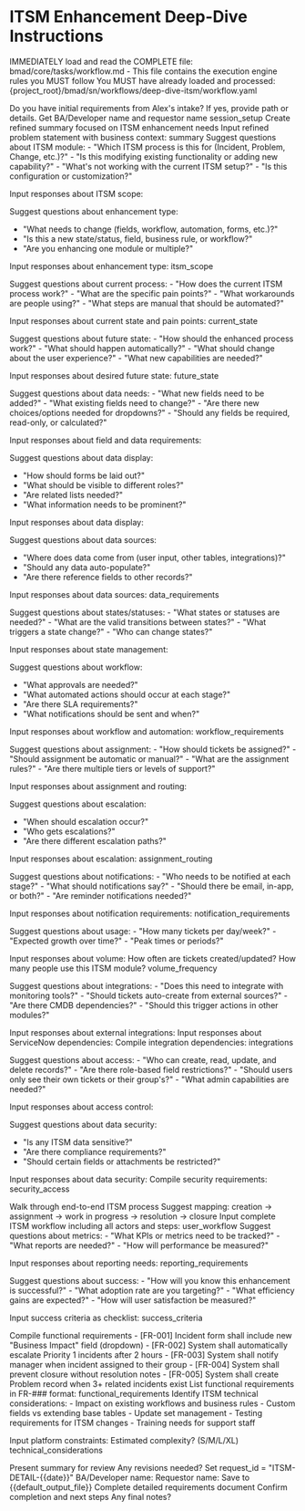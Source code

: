 # ITSM Enhancement Deep-Dive Instructions

<critical>IMMEDIATELY load and read the COMPLETE file: bmad/core/tasks/workflow.md - This file contains the execution engine rules you MUST follow</critical>
<critical>You MUST have already loaded and processed: {project_root}/bmad/sn/workflows/deep-dive-itsm/workflow.yaml</critical>

<workflow>

<step n="1" goal="Set up session">
<ask>Do you have initial requirements from Alex's intake? If yes, provide path or details.</ask>
<action>Get BA/Developer name and requestor name</action>
<template-output>session_setup</template-output>
</step>

<step n="2" goal="Refine problem statement">
<action>Create refined summary focused on ITSM enhancement needs</action>
<ask response="summary">Input refined problem statement with business context:</ask>
<template-output>summary</template-output>
</step>

<step n="3" goal="Define ITSM scope">
<action>Suggest questions about ITSM module:</action>
- "Which ITSM process is this for (Incident, Problem, Change, etc.)?"
- "Is this modifying existing functionality or adding new capability?"
- "What's not working with the current ITSM setup?"
- "Is this configuration or customization?"

<ask response="itsm_scope">Input responses about ITSM scope:</ask>

<action>Suggest questions about enhancement type:</action>
- "What needs to change (fields, workflow, automation, forms, etc.)?"
- "Is this a new state/status, field, business rule, or workflow?"
- "Are you enhancing one module or multiple?"

<ask response="enhancement_type">Input responses about enhancement type:</ask>
<template-output>itsm_scope</template-output>
</step>

<step n="4" goal="Current state and pain points">
<action>Suggest questions about current process:</action>
- "How does the current ITSM process work?"
- "What are the specific pain points?"
- "What workarounds are people using?"
- "What steps are manual that should be automated?"

<ask response="current_state">Input responses about current state and pain points:</ask>
<template-output>current_state</template-output>
</step>

<step n="5" goal="Desired future state">
<action>Suggest questions about future state:</action>
- "How should the enhanced process work?"
- "What should happen automatically?"
- "What should change about the user experience?"
- "What new capabilities are needed?"

<ask response="future_state">Input responses about desired future state:</ask>
<template-output>future_state</template-output>
</step>

<step n="6" goal="Data and field requirements">
<action>Suggest questions about data needs:</action>
- "What new fields need to be added?"
- "What existing fields need to change?"
- "Are there new choices/options needed for dropdowns?"
- "Should any fields be required, read-only, or calculated?"

<ask response="input_data">Input responses about field and data requirements:</ask>

<action>Suggest questions about data display:</action>
- "How should forms be laid out?"
- "What should be visible to different roles?"
- "Are related lists needed?"
- "What information needs to be prominent?"

<ask response="output_data">Input responses about data display:</ask>

<action>Suggest questions about data sources:</action>
- "Where does data come from (user input, other tables, integrations)?"
- "Should any data auto-populate?"
- "Are there reference fields to other records?"

<ask response="data_sources">Input responses about data sources:</ask>
<template-output>data_requirements</template-output>
</step>

<step n="7" goal="Workflow and state management">
<action>Suggest questions about states/statuses:</action>
- "What states or statuses are needed?"
- "What are the valid transitions between states?"
- "What triggers a state change?"
- "Who can change states?"

<ask response="state_management">Input responses about state management:</ask>

<action>Suggest questions about workflow:</action>
- "What approvals are needed?"
- "What automated actions should occur at each stage?"
- "Are there SLA requirements?"
- "What notifications should be sent and when?"

<ask response="workflow_automation">Input responses about workflow and automation:</ask>
<template-output>workflow_requirements</template-output>
</step>

<step n="8" goal="Assignment and routing">
<action>Suggest questions about assignment:</action>
- "How should tickets be assigned?"
- "Should assignment be automatic or manual?"
- "What are the assignment rules?"
- "Are there multiple tiers or levels of support?"

<ask response="assignment_rules">Input responses about assignment and routing:</ask>

<action>Suggest questions about escalation:</action>
- "When should escalation occur?"
- "Who gets escalations?"
- "Are there different escalation paths?"

<ask response="escalation">Input responses about escalation:</ask>
<template-output>assignment_routing</template-output>
</step>

<step n="9" goal="Notifications and communications">
<action>Suggest questions about notifications:</action>
- "Who needs to be notified at each stage?"
- "What should notifications say?"
- "Should there be email, in-app, or both?"
- "Are reminder notifications needed?"

<ask response="notifications">Input responses about notification requirements:</ask>
<template-output>notification_requirements</template-output>
</step>

<step n="10" goal="Volume and frequency">
<action>Suggest questions about usage:</action>
- "How many tickets per day/week?"
- "Expected growth over time?"
- "Peak times or periods?"

<ask response="usage_volume">Input responses about volume:</ask>
<ask response="frequency">How often are tickets created/updated?</ask>
<ask response="user_count">How many people use this ITSM module?</ask>
<template-output>volume_frequency</template-output>
</step>

<step n="11" goal="Integrations and dependencies">
<action>Suggest questions about integrations:</action>
- "Does this need to integrate with monitoring tools?"
- "Should tickets auto-create from external sources?"
- "Are there CMDB dependencies?"
- "Should this trigger actions in other modules?"

<ask response="external_integrations">Input responses about external integrations:</ask>
<ask response="servicenow_dependencies">Input responses about ServiceNow dependencies:</ask>
<ask response="integrations">Compile integration dependencies:</ask>
<template-output>integrations</template-output>
</step>

<step n="12" goal="Security and access">
<action>Suggest questions about access:</action>
- "Who can create, read, update, and delete records?"
- "Are there role-based field restrictions?"
- "Should users only see their own tickets or their group's?"
- "What admin capabilities are needed?"

<ask response="access_control">Input responses about access control:</ask>

<action>Suggest questions about data security:</action>
- "Is any ITSM data sensitive?"
- "Are there compliance requirements?"
- "Should certain fields or attachments be restricted?"

<ask response="data_sensitivity">Input responses about data security:</ask>
<ask response="security_access">Compile security requirements:</ask>
<template-output>security_access</template-output>
</step>

<step n="13" goal="ITSM user workflow">
<action>Walk through end-to-end ITSM process</action>
<action>Suggest mapping: creation → assignment → work in progress → resolution → closure</action>
<ask response="user_workflow">Input complete ITSM workflow including all actors and steps:</ask>
<template-output>user_workflow</template-output>
</step>

<step n="14" goal="Reporting and metrics">
<action>Suggest questions about metrics:</action>
- "What KPIs or metrics need to be tracked?"
- "What reports are needed?"
- "How will performance be measured?"

<ask response="reporting_needs">Input responses about reporting needs:</ask>
<template-output>reporting_requirements</template-output>
</step>

<step n="15" goal="Success criteria">
<action>Suggest questions about success:</action>
- "How will you know this enhancement is successful?"
- "What adoption rate are you targeting?"
- "What efficiency gains are expected?"
- "How will user satisfaction be measured?"

<ask response="success_criteria">Input success criteria as checklist:</ask>
<template-output>success_criteria</template-output>
</step>

<step n="16" goal="Functional requirements">
<action>Compile functional requirements</action>
<example>
- [FR-001] Incident form shall include new "Business Impact" field (dropdown)
- [FR-002] System shall automatically escalate Priority 1 incidents after 2 hours
- [FR-003] System shall notify manager when incident assigned to their group
- [FR-004] System shall prevent closure without resolution notes
- [FR-005] System shall create Problem record when 3+ related incidents exist
</example>
<ask response="functional_requirements">List functional requirements in FR-### format:</ask>
<template-output>functional_requirements</template-output>
</step>

<step n="17" goal="Technical considerations">
<action>Identify ITSM technical considerations:</action>
- Impact on existing workflows and business rules
- Custom fields vs extending base tables
- Update set management
- Testing requirements for ITSM changes
- Training needs for support staff

<ask response="platform_constraints">Input platform constraints:</ask>
<ask response="complexity">Estimated complexity? (S/M/L/XL)</ask>
<template-output>technical_considerations</template-output>
</step>

<step n="18" goal="Review and validate">
<action>Present summary for review</action>
<ask>Any revisions needed?</ask>
</step>

<step n="19" goal="Generate document">
<action>Set request_id = "ITSM-DETAIL-{{date}}"</action>
<ask response="ba_developer_name">BA/Developer name:</ask>
<ask response="requestor_name">Requestor name:</ask>
<action>Save to {{default_output_file}}</action>
<template-output>Complete detailed requirements document</template-output>
</step>

<step n="20" goal="Closing">
<action>Confirm completion and next steps</action>
<ask>Any final notes?</ask>
</step>

</workflow>
